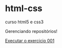 # html-css
 curso html5 e css3
 
 Gerenciando repositórios!
 
 <a href="https://github.com/clarneiro/html-css/blob/main/Exercicios/EX001/index.html">Executar o exercicio 001</a>




